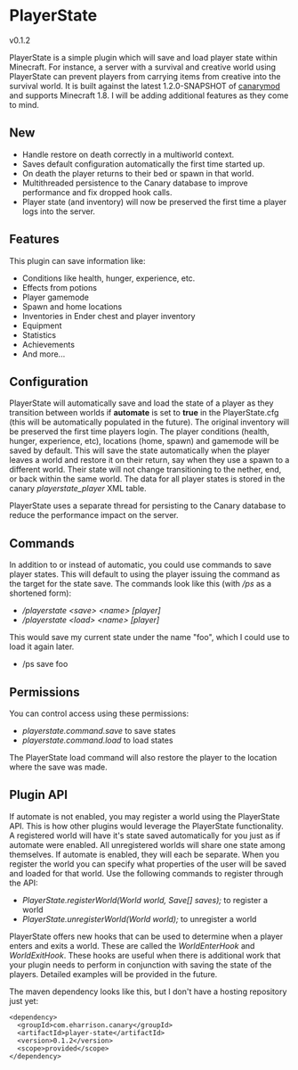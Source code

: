 PlayerState
===========
v0.1.2

PlayerState is a simple plugin which will save and load player state within Minecraft. For instance, a server with a survival and creative world using PlayerState can prevent players from carrying items from creative into the survival world. It is built against the latest 1.2.0-SNAPSHOT of [canarymod](http://www.canarymod.net/) and supports Minecraft 1.8. I will be adding additional features as they come to mind.

## New

* Handle restore on death correctly in a multiworld context.
* Saves default configuration automatically the first time started up.
* On death the player returns to their bed or spawn in that world.
* Multithreaded persistence to the Canary database to improve performance and fix dropped hook calls.
* Player state (and inventory) will now be preserved the first time a player logs into the server.

## Features

This plugin can save information like:

* Conditions like health, hunger, experience, etc.
* Effects from potions
* Player gamemode
* Spawn and home locations
* Inventories in Ender chest and player inventory
* Equipment
* Statistics
* Achievements
* And more...

## Configuration

PlayerState will automatically save and load the state of a player as they transition between worlds if __automate__ is set to __true__ in the PlayerState.cfg (this will be automatically populated in the future). The original inventory will be preserved the first time players login. The player conditions (health, hunger, experience, etc), locations (home, spawn) and gamemode will be saved by default. This will save the state automatically when the player leaves a world and restore it on their return, say when they use a spawn to a different world. Their state will not change transitioning to the nether, end, or back within the same world. The data for all player states is stored in the canary _playerstate_player_ XML table.

PlayerState uses a separate thread for persisting to the Canary database to reduce the performance impact on the server.

## Commands

In addition to or instead of automatic, you could use commands to save player states. This will default to using the player issuing the command as the target for the state save. The commands look like this (with _/ps_ as a shortened form):

* _/playerstate &lt;save&gt; &lt;name&gt; [player]_
* _/playerstate &lt;load&gt; &lt;name&gt; [player]_

This would save my current state under the name "foo", which I could use to load it again later.
* /ps save foo

## Permissions

You can control access using these permissions:

* _playerstate.command.save_ to save states
* _playerstate.command.load_ to load states

The PlayerState load command will also restore the player to the location where the save was made.

## Plugin API

If automate is not enabled, you may register a world using the PlayerState API. This is how other plugins would leverage the PlayerState functionality. A registered world will have it's state saved automatically for you just as if automate were enabled. All unregistered worlds will share one state among themselves. If automate is enabled, they will each be separate. When you register the world you can specify what properties of the user will be saved and loaded for that world. Use the following commands to register through the API:

* _PlayerState.registerWorld(World world, Save[] saves);_ to register a world
* _PlayerState.unregisterWorld(World world);_ to unregister a world

PlayerState offers new hooks that can be used to determine when a player enters and exits a world. These are called the _WorldEnterHook_ and _WorldExitHook_. These hooks are useful when there is additional work that your plugin needs to perform in conjunction with saving the state of the players. Detailed examples will be provided in the future.

The maven dependency looks like this, but I don't have a hosting repository just yet:

    <dependency>
      <groupId>com.eharrison.canary</groupId>
      <artifactId>player-state</artifactId>
      <version>0.1.2</version>
      <scope>provided</scope>
    </dependency>
